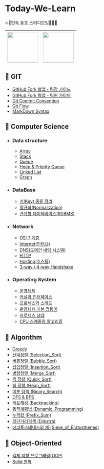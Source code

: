 # Today-We-Learn
:fire::memo:민욱.동호 스터디모임👨‍💻:fire:

| [<img src="https://user-images.githubusercontent.com/96968834/212670411-13cf791f-4629-46fe-8061-469189bdfbcc.jpg" width="100">](https://github.com/minwoogi)| [<img src="https://user-images.githubusercontent.com/96968834/212670363-ae5dbf8f-dc1a-41b2-a08e-21a6f5f345b1.jpg" width="100">](https://github.com/hamfan524) | 
| :-----------------------------------: | :---------------------------------------: |

## 📌 GIT

- [GitHub Fork 협업 - 팀장 가이드](./Git/깃-협업-팀장.md)
- [GitHub Fork 협업 - 팀원 가이드](./Git/깃-협업-팀원.md)
- [Git Commit Convention](./Git/커밋컨벤션.md)
- [Git Flow](./Git/Git-Flow.md)
- [MarkDown Syntax](./Git/MarkDown.md)

## 📌 Computer Science

- ### Data structure
    - [Array](./Computer%20Science/Data%20Structure/Array.md)
    - [Stack](./Computer%20Science/Data%20Structure/Stack.md)
    - [Queue](./Computer%20Science/Data%20Structure/Queue.md)
    - [Heap & Priority Queue](./Computer%20Science/Data%20Structure/Heap.md)
    - [Linked List](./Computer%20Science/Data%20Structure/LinkedList.md)
    - [Graph](./Computer%20Science/Data%20Structure/Graph.md)

- ### DataBase
    - [키(Key) 종류 정리](./Computer%20Science/DataBase/DB_Key.md)
    - [정규화(Normalization)](./Computer%20Science/DataBase/Normalization.md)
    - [관계형 데이터베이스(RDBMS)](./Computer%20Science/DataBase/RDBMS.md)

- ### Network
    - [OSI 7 계층](./Computer%20Science/Network/OSI_7_Layer.md)
    - [Internet(인터넷)](./Computer%20Science/Network/Internet.md)
    - [DNS(도메인 네임 시스템)](./Computer%20Science/Network/DNS.md)
    - [HTTP](./Computer%20Science/Network/HTTP.md)
    - [Hosting(호스팅)](./Computer%20Science/Network/Hosting.md)
    - [3-way / 4-way Handshake](./Computer%20Science/Network/TCP_Connection_Termination.md)
- ### Operating System
    - [운영체제](./Computer%20Science/Operating%20System/Operating_System.md)
    - [커널과 인터페이스](./Computer%20Science/Operating%20System/Kernel_Interface.md)
    - [프로세스와 스레드](./Computer%20Science/Operating%20System/Process_Thread.md)
    - [운영체제 기본 명령어](./Computer%20Science/Operating%20System/Command.md)
    - [프로세스 상태](./Computer%20Science/Operating%20System/Process_State.md)
    - [CPU 스케줄링 알고리즘](./Computer%20Science/Operating%20System/SchedulingAlgorithms.md)

## 📌 Algorithm

- [Greedy](./Algorithm/Greedy.md)
- [선택정렬 (Selection_Sort)](./Algorithm/Selection_Sort.md)
- [버블정렬 (Bubble_Sort)](./Algorithm/Bubble_Sort.md)
- [삽입정렬 (Insertion_Sort)](./Algorithm/Insertion_Sort.md)
- [병합정렬 (Merge_Sort)](./Algorithm/Merge_Sort.md)
- [퀵 정렬 (Quick_Sort)](./Algorithm/Quick_Sort.md)
- [힙 정렬 (Heap_Sort)](./Algorithm/Heap_Sort.md)
- [이분 탐색 (Binary_Search)](./Algorithm/Binary_Search.md)
- [DFS & BFS](./Algorithm/DFS%26BFS.md)
- [백트래킹 (Backtracking)](./Algorithm/Backtracking.md)
- [동적계획법 (Dynamic_Programming)](./Algorithm/Dynamic_Programming.md)
- [누적합 (Prefix_Sum)](./Algorithm/Prefix_Sum.md)
- [최단거리검색 (Dijkstra)](./Algorithm/Dijkstra.md)
- [에라토스테네스의 체 (Sieve_of_Eratosthenes)](./Algorithm/Sieve_of_Eratosthenes.md)
## 📌 Object-Oriented

- [객체 지향 프로그래밍(OOP)](./Object-Oriented/OOP.md)
- [Solid 원칙](./Object-Oriented/Solid.md)
